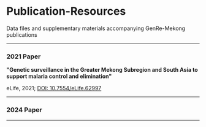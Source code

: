 # Publication-Resources
Data files and supplementary materials accompanying GenRe-Mekong publications

---

### 2021 Paper
__"Genetic surveillance in the Greater Mekong Subregion and South Asia to support malaria control and elimination"__

eLife, 2021; <a href="https://elifesciences.org/articles/62997" target="_blank">DOI: 10.7554/eLife.62997</a>

---

### 2024 Paper

---
